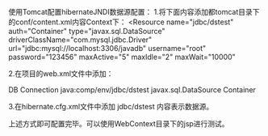 使用Tomcat配置hibernateJNDI数据源配置：
1.将下面内容添加都tomcat目录下的conf/content.xml内容Context下：
<Resource  name="jdbc/dstest" auth="Container"
    type="javax.sql.DataSource" 
    driverClassName="com.mysql.jdbc.Driver"
    url="jdbc:mysql://localhost:3306/javadb"
    username="root" password="123456" maxActive="5"
    maxIdle="2" maxWait="10000"

 2.在项目的web.xml文件中添加：

  <resource-ref>
      <description>DB Connection</description>
      <res-ref-name>java:comp/env/jdbc/dstest</res-ref-name>
      <res-type>javax.sql.DataSource</res-type>
      <res-auth>Container</res-auth>
  </resource-ref>

  3.在hibernate.cfg.xml文件中添加
   <property name="connection.datasource">jdbc/dstest</property>
   内容表示数据源。

   上述方式即可配置完毕。可以使用WebContext目录下的jsp进行测试。